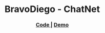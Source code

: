<h1 align="center">BravoDiego - ChatNet</h1>

<div align="center">
  <h3>
    <a href="https://github.com/BravoDiego/ChatNet">
        Code
    </a>
    <span> | </span>
    <a href="http://bravodiego.pythonanywhere.com/login">
        Demo
    </a>
  </h3>
</div>
